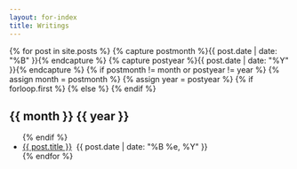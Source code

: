 ```yaml
---
layout: for-index
title: Writings
---
```


{% for post in site.posts %}
  {% capture postmonth %}{{ post.date | date: "%B" }}{% endcapture %}
  {% capture postyear %}{{ post.date | date: "%Y" }}{% endcapture %}
  {% if postmonth != month or postyear != year %}
    {% assign month = postmonth %}
    {% assign year = postyear %}
    {% if forloop.first %}
    {% else %}
    </ul>
    {% endif %}

<h2 id="dates">{{ month }} {{ year }}</h2>

<ul>
  {% endif %}
    <li><a href="{{ site.baseurl }}{{ post.url }}">{{ post.title }}</a>&nbsp;
      <time datetime="{{post.date | date: "%Y-%m-%d"}}">
       {{ post.date | date: "%B %e, %Y" }}
     </time></li>
{% endfor %}
</ul>